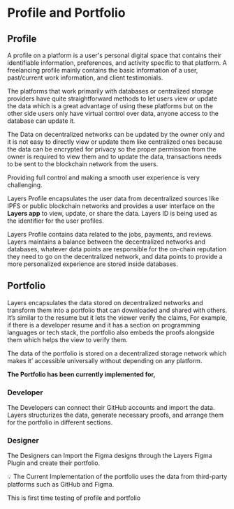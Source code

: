 # Profile and Portfolio

## Profile

A profile on a platform is a user's personal digital space that contains their identifiable information, preferences, and activity specific to that platform. A freelancing profile mainly contains the basic information of a user, past/current work information, and client testimonials. 

The platforms that work primarily with databases or centralized storage providers have quite straightforward methods to let users view or update the data which is a great advantage of using these platforms but on the other side users only have virtual control over data, anyone access to the database can update it.  

The Data on decentralized networks can be updated by the owner only and it is not easy to directly view or update them like centralized ones because the data can be encrypted for privacy so the proper permission from the owner is required to view them and to update the data, transactions needs to be sent to the blockchain network from the users. 

Providing full control and making a smooth user experience is very challenging.

Layers Profile encapsulates the user data from decentralized sources like IPFS or public blockchain networks and provides a user interface on the **Layers app** to view, update, or share the data. Layers ID is being used as the identifier for the user profiles. 

Layers Profile contains data related to the jobs, payments, and reviews. Layers maintains a balance between the decentralized networks and databases, whatever data points are responsible for the on-chain reputation they need to go on the decentralized network, and data points to provide a more personalized experience are stored inside databases. 

## Portfolio

Layers encapsulates the data stored on decentralized networks and transform them into a portfolio that can downloaded and shared with others. It’s similar to the resume but it lets the viewer verify the claims, For example, if there is a developer resume and it has a section on programming languages or tech stack, the portfolio also embeds the proofs alongside them which helps the view to verify them. 

The data of the portfolio is stored on a decentralized storage network which makes it’ accessible universally without depending on any platform.

**The Portfolio has been currently implemented for,**

### Developer

The Developers can connect their GitHub accounts and import the data. Layers structurizes the data, generate necessary proofs, and arrange them for the portfolio in different sections.

### Designer

The Designers can Import the Figma designs through the Layers Figma Plugin and create their portfolio.

💡 The Current Implementation of the portfolio uses the data from third-party platforms such as GitHub and Figma.

This is first time testing of profile and portfolio